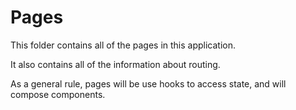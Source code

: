 # Pages

This folder contains all of the pages in this application.

It also contains all of the information about routing.

As a general rule, pages will be use hooks to access state, and will compose components.